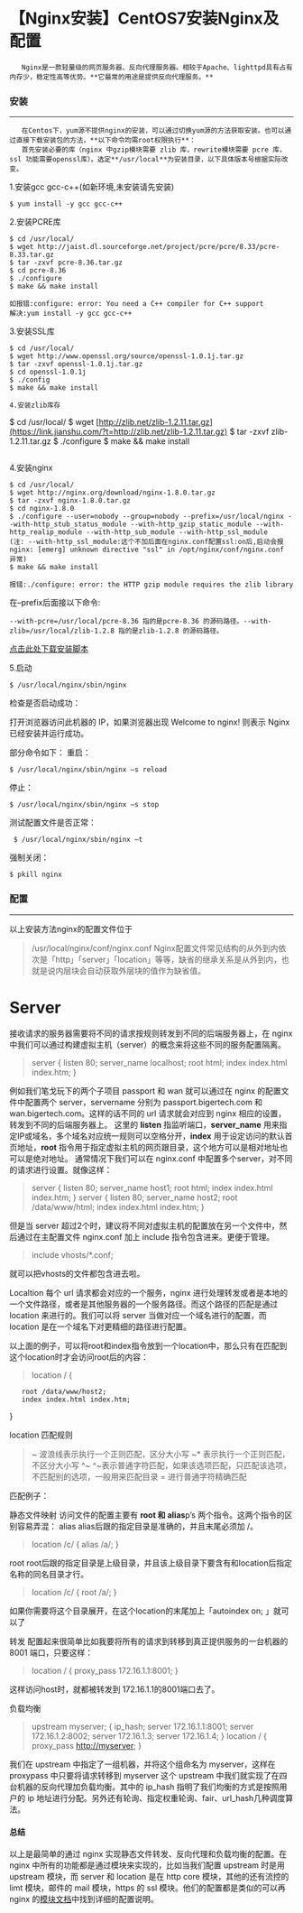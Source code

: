 # 【Nginx安装】CentOS7安装Nginx及配置



```
   Nginx是一款轻量级的网页服务器、反向代理服务器。相较于Apache、lighttpd具有占有内存少，稳定性高等优势。**它最常的用途是提供反向代理服务。**
```

### 安装

------

```
   在Centos下，yum源不提供nginx的安装，可以通过切换yum源的方法获取安装。也可以通过直接下载安装包的方法，**以下命令均需root权限执行**：
   首先安装必要的库（nginx 中gzip模块需要 zlib 库，rewrite模块需要 pcre 库，ssl 功能需要openssl库）。选定**/usr/local**为安装目录，以下具体版本号根据实际改变。
```

1.安装gcc gcc-c++(如新环境,未安装请先安装)

```
$ yum install -y gcc gcc-c++
```

2.安装PCRE库

```
$ cd /usr/local/
$ wget http://jaist.dl.sourceforge.net/project/pcre/pcre/8.33/pcre-8.33.tar.gz
$ tar -zxvf pcre-8.36.tar.gz
$ cd pcre-8.36
$ ./configure
$ make && make install

如报错:configure: error: You need a C++ compiler for C++ support
解决:yum install -y gcc gcc-c++
```

3.安装SSL库

```
$ cd /usr/local/
$ wget http://www.openssl.org/source/openssl-1.0.1j.tar.gz
$ tar -zxvf openssl-1.0.1j.tar.gz
$ cd openssl-1.0.1j
$ ./config
$ make && make install

4.安装zlib库存
```

$ cd /usr/local/
$ wget [http://zlib.net/zlib-1.2.11.tar.gz](https://link.jianshu.com/?t=http://zlib.net/zlib-1.2.11.tar.gz)
$ tar -zxvf zlib-1.2.11.tar.gz
$ ./configure
$ make && make install

```

```

4.安装nginx

```
$ cd /usr/local/
$ wget http://nginx.org/download/nginx-1.8.0.tar.gz
$ tar -zxvf nginx-1.8.0.tar.gz
$ cd nginx-1.8.0 
$ ./configure --user=nobody --group=nobody --prefix=/usr/local/nginx --with-http_stub_status_module --with-http_gzip_static_module --with-http_realip_module --with-http_sub_module --with-http_ssl_module
(注: --with-http_ssl_module:这个不加后面在nginx.conf配置ssl:on后,启动会报nginx: [emerg] unknown directive "ssl" in /opt/nginx/conf/nginx.conf 异常)
$ make && make install

报错:./configure: error: the HTTP gzip module requires the zlib library
```

在–prefix后面接以下命令:

```
--with-pcre=/usr/local/pcre-8.36 指的是pcre-8.36 的源码路径。--with-zlib=/usr/local/zlib-1.2.8 指的是zlib-1.2.8 的源码路径。
```

[点击此处下载安装脚本](https://link.jianshu.com/?t=http%3A%2F%2F172.16.82.126%2Fnfc%2Fnginx%2Fnginx_install.sh)

5.启动

```
$ /usr/local/nginx/sbin/nginx
```

检查是否启动成功：

打开浏览器访问此机器的 IP，如果浏览器出现 Welcome to nginx! 则表示 Nginx 已经安装并运行成功。

部分命令如下：
重启：

```
$ /usr/local/nginx/sbin/nginx –s reload
```

停止：

```
$ /usr/local/nginx/sbin/nginx –s stop
```

测试配置文件是否正常：

```
 $ /usr/local/nginx/sbin/nginx –t
```

强制关闭：

```
$ pkill nginx
```

### 配置

------

以上安装方法nginx的配置文件位于

> /usr/local/nginx/conf/nginx.conf
> Nginx配置文件常见结构的从外到内依次是「http」「server」「location」等等，缺省的继承关系是从外到内，也就是说内层块会自动获取外层块的值作为缺省值。

# Server

接收请求的服务器需要将不同的请求按规则转发到不同的后端服务器上，在 nginx 中我们可以通过构建虚拟主机（server）的概念来将这些不同的服务配置隔离。

> server {
> listen 80;
> server_name localhost;
> root html;
> index index.html index.htm;
> }

例如我们笔戈玩下的两个子项目 passport 和 wan 就可以通过在 nginx 的配置文件中配置两个 server，servername 分别为 passport.bigertech.com 和 wan.bigertech.com。这样的话不同的 url 请求就会对应到 nginx 相应的设置，转发到不同的后端服务器上。
这里的 **listen** 指监听端口，**server_name** 用来指定IP或域名，多个域名对应统一规则可以空格分开，**index** 用于设定访问的默认首页地址，**root** 指令用于指定虚拟主机的网页跟目录，这个地方可以是相对地址也可以是绝对地址。
通常情况下我们可以在 nginx.conf 中配置多个server，对不同的请求进行设置。就像这样：

> server {
> listen 80;
> server_name host1;
> root html;
> index index.html
> index.htm;
> }
> server {
> listen 80;
> server_name host2;
> root /data/www/html;
> index index.html index.htm;
> }

但是当 server 超过2个时，建议将不同对虚拟主机的配置放在另一个文件中，然后通过在主配置文件 nginx.conf 加上 include 指令包含进来。更便于管理。

> include vhosts/*.conf;

就可以把vhosts的文件都包含进去啦。

Localtion
每个 url 请求都会对应的一个服务，nginx 进行处理转发或者是本地的一个文件路径，或者是其他服务器的一个服务路径。而这个路径的匹配是通过 location 来进行的。我们可以将 server 当做对应一个域名进行的配置，而 location 是在一个域名下对更精细的路径进行配置。

以上面的例子，可以将root和index指令放到一个location中，那么只有在匹配到这个location时才会访问root后的内容：

> location / {

```
   root /data/www/host2; 
   index index.html index.htm; 
```

}

location 匹配规则

> ~ 波浪线表示执行一个正则匹配，区分大小写
> ~* 表示执行一个正则匹配，不区分大小写
> ^~ ^~表示普通字符匹配，如果该选项匹配，只匹配该选项，不匹配别的选项，一般用来匹配目录
> = 进行普通字符精确匹配

匹配例子：

静态文件映射
访问文件的配置主要有 **root 和 alias**p’s 两个指令。这两个指令的区别容易弄混：
alias
alias后跟的指定目录是准确的，并且末尾必须加 /。

> location /c/ {
> alias /a/;
> }

root
root后跟的指定目录是上级目录，并且该上级目录下要含有和location后指定名称的同名目录才行。

> location /c/ {
> root /a/;
> }

如果你需要将这个目录展开，在这个location的末尾加上「autoindex on; 」就可以了

转发
配置起来很简单比如我要将所有的请求到转移到真正提供服务的一台机器的 8001 端口，只要这样：

> location / {
> proxy_pass 172.16.1.1:8001;
> }

这样访问host时，就都被转发到 172.16.1.1的8001端口去了。

负载均衡

> upstream myserver; {
> ip_hash;
> server 172.16.1.1:8001;
> server 172.16.1.2:8002;
> server 172.16.1.3;
> server 172.16.1.4;
> }
> location / {
> proxy_pass [http://myserver](https://link.jianshu.com/?t=http%3A%2F%2Fmyserver);
> }

我们在 upstream 中指定了一组机器，并将这个组命名为 myserver，这样在 proxypass 中只要将请求转移到 myserver 这个 upstream 中我们就实现了在四台机器的反向代理加负载均衡。其中的 ip_hash 指明了我们均衡的方式是按照用户的 ip 地址进行分配。另外还有轮询、指定权重轮询、fair、url_hash几种调度算法。

#### 总结

以上是最简单的通过 nginx 实现静态文件转发、反向代理和负载均衡的配置。在 nginx 中所有的功能都是通过模块来实现的，比如当我们配置 upstream 时是用 upstream 模块，而 server 和 location 是在 http core 模块，其他的还有流控的 limt 模块，邮件的 mail 模块，https 的 ssl 模块。他们的配置都是类似的可以再 nginx 的[模块文档](https://link.jianshu.com/?t=http%3A%2F%2Fwiki.nginx.org%2FModules)中找到详细的配置说明。

 